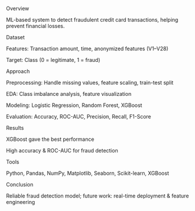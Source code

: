 Overview

ML-based system to detect fraudulent credit card transactions, helping prevent financial losses.

Dataset

Features: Transaction amount, time, anonymized features (V1–V28)

Target: Class (0 = legitimate, 1 = fraud)

Approach

Preprocessing: Handle missing values, feature scaling, train-test split

EDA: Class imbalance analysis, feature visualization

Modeling: Logistic Regression, Random Forest, XGBoost

Evaluation: Accuracy, ROC-AUC, Precision, Recall, F1-Score

Results

XGBoost gave the best performance

High accuracy & ROC-AUC for fraud detection

Tools

Python, Pandas, NumPy, Matplotlib, Seaborn, Scikit-learn, XGBoost

Conclusion

Reliable fraud detection model; future work: real-time deployment & feature engineering
